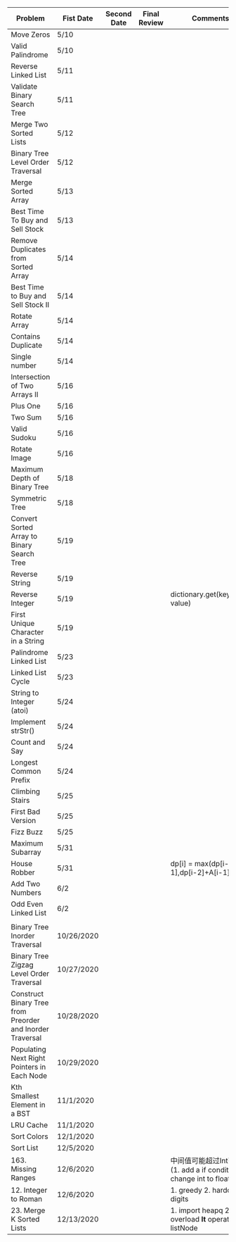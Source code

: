 | Problem                                                   | Fist Date  | Second Date | Final Review | Comments                                                               |
|-----------------------------------------------------------|------------|-------------|--------------|------------------------------------------------------------------------|
| Move Zeros                                                | 5/10       |             |              |                                                                        |
| Valid Palindrome                                          | 5/10       |             |              |                                                                        |
| Reverse Linked List                                       | 5/11       |             |              |                                                                        |
| Validate Binary Search Tree                               | 5/11       |             |              |                                                                        |
| Merge Two Sorted Lists                                    | 5/12       |             |              |                                                                        |
| Binary Tree Level Order Traversal                         | 5/12       |             |              |                                                                        |
| Merge Sorted Array                                        | 5/13       |             |              |                                                                        |
| Best Time To Buy and Sell Stock                           | 5/13       |             |              |                                                                        |
| Remove Duplicates from Sorted Array                       | 5/14       |             |              |                                                                        |
| Best Time to Buy and Sell Stock II                        | 5/14       |             |              |                                                                        |
| Rotate Array                                              | 5/14       |             |              |                                                                        |
| Contains Duplicate                                        | 5/14       |             |              |                                                                        |
| Single number                                             | 5/14       |             |              |                                                                        |
| Intersection of Two Arrays II                             | 5/16       |             |              |                                                                        |
| Plus One                                                  | 5/16       |             |              |                                                                        |
| Two Sum                                                   | 5/16       |             |              |                                                                        |
| Valid Sudoku                                              | 5/16       |             |              |                                                                        |
| Rotate Image                                              | 5/16       |             |              |                                                                        |
| Maximum Depth of Binary Tree                              | 5/18       |             |              |                                                                        |
| Symmetric Tree                                            | 5/18       |             |              |                                                                        |
| Convert Sorted Array to Binary Search Tree                | 5/19       |             |              |                                                                        |
| Reverse String                                            | 5/19       |             |              |                                                                        |
| Reverse Integer                                           | 5/19       |             |              | dictionary.get(keyname, value)                                         |
| First Unique Character in a String                        | 5/19       |             |              |                                                                        |
| Palindrome Linked List                                    | 5/23       |             |              |                                                                        |
| Linked List Cycle                                         | 5/23       |             |              |                                                                        |
| String to Integer (atoi)                                  | 5/24       |             |              |                                                                        |
| Implement strStr()                                        | 5/24       |             |              |                                                                        |
| Count and Say                                             | 5/24       |             |              |                                                                        |
| Longest Common Prefix                                     | 5/24       |             |              |                                                                        |
| Climbing Stairs                                           | 5/25       |             |              |                                                                        |
| First Bad Version                                         | 5/25       |             |              |                                                                        |
| Fizz Buzz                                                 | 5/25       |             |              |                                                                        |
| Maximum Subarray                                          | 5/31       |             |              |                                                                        |
| House Robber                                              | 5/31       |             |              | dp[i] = max(dp[i-1],dp[i-2]+A[i-1])                                    |
| Add Two Numbers                                           | 6/2        |             |              |                                                                        |
| Odd Even Linked List                                      | 6/2        |             |              |                                                                        |
|                                                           |            |             |              |                                                                        |
| Binary Tree Inorder Traversal                             | 10/26/2020 |             |              |                                                                        |
| Binary Tree Zigzag Level Order Traversal                  | 10/27/2020 |             |              |                                                                        |
| Construct Binary Tree from Preorder and Inorder Traversal | 10/28/2020 |             |              |                                                                        |
| Populating Next Right Pointers in Each Node               | 10/29/2020 |             |              |                                                                        |
| Kth Smallest Element in a BST                             | 11/1/2020  |             |              |                                                                        |
| LRU Cache                                                 | 11/1/2020  |             |              |                                                                        |
| Sort Colors                                               | 12/1/2020  |             |              |                                                                        |
| Sort List                                                 | 12/5/2020  |             |              |                                                                        |
| 163. Missing Ranges                                       | 12/6/2020  |             |              | 中间值可能超过Int范围   (1. add a if condition 2. change int to float) |
| 12. Integer to Roman                                      | 12/6/2020  |             |              | 1. greedy  2. hardcode digits                                          |
| 23. Merge K Sorted Lists                                  | 12/13/2020 |             |              | 1. import heapq  2. overload __lt__ operator for listNode              |
